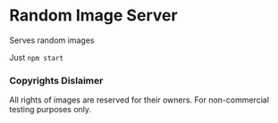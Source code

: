 # Random Image Server
Serves random images

Just
`npm start`

### Copyrights Dislaimer
All rights of images are reserved for their owners. For non-commercial testing purposes only.
